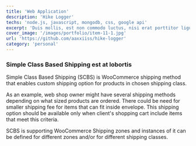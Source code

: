```yaml
---
title: 'Web Application'
description: 'Hike Logger'
techs: 'node.js, javascript, mongodb, css, google api'
excerpt: 'Duis mollis, est non commodo luctus, nisi erat porttitor ligula, eget lacinia odio sem nec elit. Fusce dapibus, tellus ac cursus commodo, tortor mauris condimentum nibh, ut fermentum massa justo sit amet risus.'
cover_image: '/images/portfolio/item-11-1.jpg'
url: 'https://github.com/aaxxiiss/hike-logger'
category: 'personal'
---
```


### Simple Class Based Shipping est at lobortis

Simple Class Based Shipping (SCBS) is WooCommerce shipping method that enables custom shipping option for products in chosen shipping class.

As an example, web shop owner might have several shipping methods depending on what sized products are ordered. There could be need for smaller shipping fee for items that can fit inside envelope. This shipping option should be available only when client's shopping cart include items that meet this criteria.

SCBS is supporting WooCommerce Shipping zones and instances of it can be defined for different zones and/or for different shipping classes.
